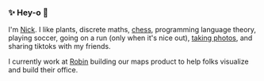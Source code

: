 ### :sparkles: Hey-o :wave:

I'm [Nick](https://nickzuber.com). I like plants, discrete maths, [chess](https://lichess.org/@/zube), programming language theory, playing soccer, going on a run (only when it's nice out), [taking photos](https://vsco.co/zuber/gallery), and sharing tiktoks with my friends. 

I currently work at [Robin](https://robinpowered.com/) building our maps product to help folks visualize and build their office.

<!--

<br />

<a title="medium" target="_blank" href="https://medium.com/@nickzuber"><img align="left" height="20" src="https://user-images.githubusercontent.com/10540865/89345686-d9187d80-d675-11ea-892a-483d9e94070b.png" /></a>
<a title="stackoverflow" target="_blank" href="https://stackoverflow.com/users/5055063/nick-zuber"><img align="left" height="22" src="https://user-images.githubusercontent.com/10540865/89347339-8be9db00-d678-11ea-8563-05ab9147488e.png" /></a>
<a title="npm" target="_blank" href="https://www.npmjs.com/~nickzuber"><img align="left" height="26" src="https://user-images.githubusercontent.com/10540865/89347865-8e990000-d679-11ea-8a79-0ffe398f5b3d.png"></a>
<a title="angellist" target="_blank" href="https://angel.co/nicholas-zuber"><img align="left" height="24" src="https://user-images.githubusercontent.com/10540865/89348483-a0c76e00-d67a-11ea-8059-ffd73faf12ba.png" /></a>
<a title="twitter" target="_blank" href="https://twitter.com/nick_zuber"><img align="left" height="20" src="https://user-images.githubusercontent.com/10540865/89347391-a9b74000-d678-11ea-8f0e-eaa071b19d69.png" /></a>
<a title="linkedin" target="_blank" href="https://www.linkedin.com/in/nickzuber/"><img height="22" src="https://user-images.githubusercontent.com/10540865/89347674-395cee80-d679-11ea-88f1-64587a4753d4.png" /></a>

-->

